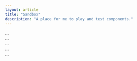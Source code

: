 ```yaml
---
layout: article
title: "Sandbox"
description: "A place for me to play and test components."
---
```


<div>
  <div class="p b">
    ...
  </div>
</div>

<div>
  <div class="p b_top">
    ...
  </div>
</div>

<div>
  <div class="p b_right">
    ...
  </div>
</div>

<div>
  <div class="p b_bottom">
    ...
  </div>
</div>

<div>
  <div class="p b_left">
    ...
  </div>
</div>
